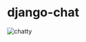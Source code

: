 # django-chat
![chatty](https://user-images.githubusercontent.com/75080962/172304763-5f165b3d-0dda-4d81-b4d9-c1d7c614fc46.gif)
